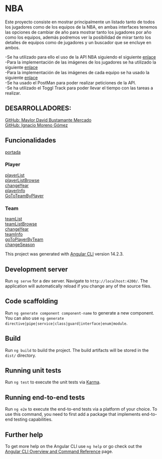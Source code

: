 # NBA

Este proyecto consiste en mostrar principalmente un listado tanto de todos los jugadores como de los equipos de la NBA, en ambas interfaces tenemos las opciones de cambiar de año para mostrar tanto los jugadores por año como los equipos, además podremos ver la posibilidad de mirar tanto los detalles de equipos como de jugadores y un buscador que se encluye en ambos.

-Se ha utilizado para ello el uso de la API NBA siguiendo el siguiente [enlace](https://github.com/kshvmdn/nba.js/blob/master/docs/api/DATA.md)<br>
-Para la implementación de las imágenes de los jugadores se ha utilizado la siguiente [enlace](https://ak-static.cms.nba.com/wp-content/uploads/headshots/nba/latest/260x190/1629630.png)<br>
-Para la implementación de las imágenes de cada equipo se ha usado la siguiente [enlace](https://cdn.nba.com/logos/nba/1610612749/global/L/logo.svg)<br>
-Se ha usado el PostMan para poder realizar peticiones de la API.<br>
-Se ha utilizado el Toggl Track para poder llevar el tiempo con las tareas a realizar.

## DESARROLLADORES:

[GitHub: Maylor David Bustamante Mercado](https://github.com/MaylorSr)<br>
[GitHub: Ignacio Moreno Gómez](https://github.com/illoquehambre)

## Funcionalidades

[portada](./src/app/img/portada.png)

### Player

[playerList](./src/app/img/playerList.png)<br>
[playerListBrowse](./src/app/img/playerListBrowse.png)<br>
[changeYear](./src/app/img/changeYear.png)<br>
[playerInfo](./src/app/img/playerInfo.png)<br>
[GoToTeamByPlayer](./src/app/img/goToTeam.png)

### Team

[teamList](./src/app/img/teamList.png)<br>
[teamListBrowse](./src/app/img/browseTeam.png)<br>
[changeYear](./src/app/img/changeYearTeam.png)<br>
[teamInfo](./src/app/img/teamInfo.png)<br>
[goToPlayerByTeam](./src/app/img/goToPlayer.png)<br>
[changeSeason](./src/app/img/season.png)

This project was generated with [Angular CLI](https://github.com/angular/angular-cli) version 14.2.3.

## Development server

Run `ng serve` for a dev server. Navigate to `http://localhost:4200/`. The application will automatically reload if you change any of the source files.

## Code scaffolding

Run `ng generate component component-name` to generate a new component. You can also use `ng generate directive|pipe|service|class|guard|interface|enum|module`.

## Build

Run `ng build` to build the project. The build artifacts will be stored in the `dist/` directory.

## Running unit tests

Run `ng test` to execute the unit tests via [Karma](https://karma-runner.github.io).

## Running end-to-end tests

Run `ng e2e` to execute the end-to-end tests via a platform of your choice. To use this command, you need to first add a package that implements end-to-end testing capabilities.

## Further help

To get more help on the Angular CLI use `ng help` or go check out the [Angular CLI Overview and Command Reference](https://angular.io/cli) page.
